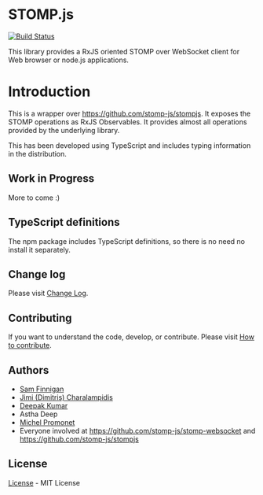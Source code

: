 # STOMP.js

[![Build Status](https://travis-ci.org/stomp-js/rx-stomp.svg?branch=master)](https://travis-ci.org/stomp-js/rx-stomp)

This library provides a RxJS oriented STOMP over WebSocket client for Web browser or node.js
applications.

# Introduction

This is a wrapper over https://github.com/stomp-js/stompjs.
It exposes the STOMP operations as RxJS Observables.
It provides almost all operations provided by the underlying library.

This has been developed using TypeScript and includes typing information in the distribution.

## Work in Progress

More to come :)

## TypeScript definitions

The npm package includes TypeScript definitions, so there is no need no install it separately.

## Change log

Please visit [Change Log](https://stomp-js.github.io/rx-stomp/additional-documentation/change-log.html).

## Contributing

If you want to understand the code, develop, or contribute. Please visit
[How to contribute](https://stomp-js.github.io/rx-stomp/additional-documentation/how-to-contribute.html). 

## Authors

- [Sam Finnigan](https://github.com/sjmf)
- [Jimi (Dimitris) Charalampidis](https://github.com/JimiC)
- [Deepak Kumar](https://github.com/kum-deepak)
- Astha Deep
- [Michel Promonet](https://github.com/mpromonet)
- Everyone involved at https://github.com/stomp-js/stomp-websocket
  and https://github.com/stomp-js/stompjs

## License

[License](LICENSE.md) - MIT License
